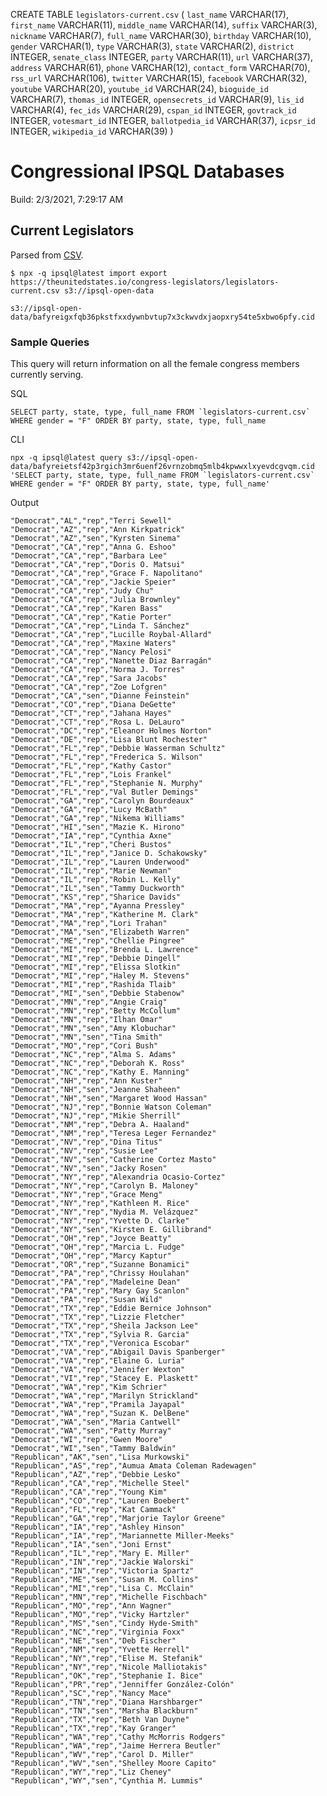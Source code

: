 CREATE TABLE `legislators-current.csv` (
  `last_name` VARCHAR(17),
  `first_name` VARCHAR(11),
  `middle_name` VARCHAR(14),
  `suffix` VARCHAR(3),
  `nickname` VARCHAR(7),
  `full_name` VARCHAR(30),
  `birthday` VARCHAR(10),
  `gender` VARCHAR(1),
  `type` VARCHAR(3),
  `state` VARCHAR(2),
  `district` INTEGER,
  `senate_class` INTEGER,
  `party` VARCHAR(11),
  `url` VARCHAR(37),
  `address` VARCHAR(61),
  `phone` VARCHAR(12),
  `contact_form` VARCHAR(70),
  `rss_url` VARCHAR(106),
  `twitter` VARCHAR(15),
  `facebook` VARCHAR(32),
  `youtube` VARCHAR(20),
  `youtube_id` VARCHAR(24),
  `bioguide_id` VARCHAR(7),
  `thomas_id` INTEGER,
  `opensecrets_id` VARCHAR(9),
  `lis_id` VARCHAR(4),
  `fec_ids` VARCHAR(29),
  `cspan_id` INTEGER,
  `govtrack_id` INTEGER,
  `votesmart_id` INTEGER,
  `ballotpedia_id` VARCHAR(37),
  `icpsr_id` INTEGER,
  `wikipedia_id` VARCHAR(39)
)
# Congressional IPSQL Databases

Build: 2/3/2021, 7:29:17 AM

## Current Legislators

Parsed from [CSV](https://theunitedstates.io/congress-legislators/legislators-current.csv).

```
$ npx -q ipsql@latest import export https://theunitedstates.io/congress-legislators/legislators-current.csv s3://ipsql-open-data
```

```
s3://ipsql-open-data/bafyreigxfqb36pkstfxxdywnbvtup7x3ckwvdxjaopxry54te5xbwo6pfy.cid
```

### Sample Queries

This query will return information on all the female congress members currently serving.

SQL

```
SELECT party, state, type, full_name FROM `legislators-current.csv` WHERE gender = "F" ORDER BY party, state, type, full_name
```

CLI
```
npx -q ipsql@latest query s3://ipsql-open-data/bafyreietsf42p3rgich3mr6uenf26vrnzobmq5mlb4kpwwxlxyevdcgvqm.cid 'SELECT party, state, type, full_name FROM `legislators-current.csv` WHERE gender = "F" ORDER BY party, state, type, full_name'
```

Output
```
"Democrat","AL","rep","Terri Sewell"
"Democrat","AZ","rep","Ann Kirkpatrick"
"Democrat","AZ","sen","Kyrsten Sinema"
"Democrat","CA","rep","Anna G. Eshoo"
"Democrat","CA","rep","Barbara Lee"
"Democrat","CA","rep","Doris O. Matsui"
"Democrat","CA","rep","Grace F. Napolitano"
"Democrat","CA","rep","Jackie Speier"
"Democrat","CA","rep","Judy Chu"
"Democrat","CA","rep","Julia Brownley"
"Democrat","CA","rep","Karen Bass"
"Democrat","CA","rep","Katie Porter"
"Democrat","CA","rep","Linda T. Sánchez"
"Democrat","CA","rep","Lucille Roybal-Allard"
"Democrat","CA","rep","Maxine Waters"
"Democrat","CA","rep","Nancy Pelosi"
"Democrat","CA","rep","Nanette Diaz Barragán"
"Democrat","CA","rep","Norma J. Torres"
"Democrat","CA","rep","Sara Jacobs"
"Democrat","CA","rep","Zoe Lofgren"
"Democrat","CA","sen","Dianne Feinstein"
"Democrat","CO","rep","Diana DeGette"
"Democrat","CT","rep","Jahana Hayes"
"Democrat","CT","rep","Rosa L. DeLauro"
"Democrat","DC","rep","Eleanor Holmes Norton"
"Democrat","DE","rep","Lisa Blunt Rochester"
"Democrat","FL","rep","Debbie Wasserman Schultz"
"Democrat","FL","rep","Frederica S. Wilson"
"Democrat","FL","rep","Kathy Castor"
"Democrat","FL","rep","Lois Frankel"
"Democrat","FL","rep","Stephanie N. Murphy"
"Democrat","FL","rep","Val Butler Demings"
"Democrat","GA","rep","Carolyn Bourdeaux"
"Democrat","GA","rep","Lucy McBath"
"Democrat","GA","rep","Nikema Williams"
"Democrat","HI","sen","Mazie K. Hirono"
"Democrat","IA","rep","Cynthia Axne"
"Democrat","IL","rep","Cheri Bustos"
"Democrat","IL","rep","Janice D. Schakowsky"
"Democrat","IL","rep","Lauren Underwood"
"Democrat","IL","rep","Marie Newman"
"Democrat","IL","rep","Robin L. Kelly"
"Democrat","IL","sen","Tammy Duckworth"
"Democrat","KS","rep","Sharice Davids"
"Democrat","MA","rep","Ayanna Pressley"
"Democrat","MA","rep","Katherine M. Clark"
"Democrat","MA","rep","Lori Trahan"
"Democrat","MA","sen","Elizabeth Warren"
"Democrat","ME","rep","Chellie Pingree"
"Democrat","MI","rep","Brenda L. Lawrence"
"Democrat","MI","rep","Debbie Dingell"
"Democrat","MI","rep","Elissa Slotkin"
"Democrat","MI","rep","Haley M. Stevens"
"Democrat","MI","rep","Rashida Tlaib"
"Democrat","MI","sen","Debbie Stabenow"
"Democrat","MN","rep","Angie Craig"
"Democrat","MN","rep","Betty McCollum"
"Democrat","MN","rep","Ilhan Omar"
"Democrat","MN","sen","Amy Klobuchar"
"Democrat","MN","sen","Tina Smith"
"Democrat","MO","rep","Cori Bush"
"Democrat","NC","rep","Alma S. Adams"
"Democrat","NC","rep","Deborah K. Ross"
"Democrat","NC","rep","Kathy E. Manning"
"Democrat","NH","rep","Ann Kuster"
"Democrat","NH","sen","Jeanne Shaheen"
"Democrat","NH","sen","Margaret Wood Hassan"
"Democrat","NJ","rep","Bonnie Watson Coleman"
"Democrat","NJ","rep","Mikie Sherrill"
"Democrat","NM","rep","Debra A. Haaland"
"Democrat","NM","rep","Teresa Leger Fernandez"
"Democrat","NV","rep","Dina Titus"
"Democrat","NV","rep","Susie Lee"
"Democrat","NV","sen","Catherine Cortez Masto"
"Democrat","NV","sen","Jacky Rosen"
"Democrat","NY","rep","Alexandria Ocasio-Cortez"
"Democrat","NY","rep","Carolyn B. Maloney"
"Democrat","NY","rep","Grace Meng"
"Democrat","NY","rep","Kathleen M. Rice"
"Democrat","NY","rep","Nydia M. Velázquez"
"Democrat","NY","rep","Yvette D. Clarke"
"Democrat","NY","sen","Kirsten E. Gillibrand"
"Democrat","OH","rep","Joyce Beatty"
"Democrat","OH","rep","Marcia L. Fudge"
"Democrat","OH","rep","Marcy Kaptur"
"Democrat","OR","rep","Suzanne Bonamici"
"Democrat","PA","rep","Chrissy Houlahan"
"Democrat","PA","rep","Madeleine Dean"
"Democrat","PA","rep","Mary Gay Scanlon"
"Democrat","PA","rep","Susan Wild"
"Democrat","TX","rep","Eddie Bernice Johnson"
"Democrat","TX","rep","Lizzie Fletcher"
"Democrat","TX","rep","Sheila Jackson Lee"
"Democrat","TX","rep","Sylvia R. Garcia"
"Democrat","TX","rep","Veronica Escobar"
"Democrat","VA","rep","Abigail Davis Spanberger"
"Democrat","VA","rep","Elaine G. Luria"
"Democrat","VA","rep","Jennifer Wexton"
"Democrat","VI","rep","Stacey E. Plaskett"
"Democrat","WA","rep","Kim Schrier"
"Democrat","WA","rep","Marilyn Strickland"
"Democrat","WA","rep","Pramila Jayapal"
"Democrat","WA","rep","Suzan K. DelBene"
"Democrat","WA","sen","Maria Cantwell"
"Democrat","WA","sen","Patty Murray"
"Democrat","WI","rep","Gwen Moore"
"Democrat","WI","sen","Tammy Baldwin"
"Republican","AK","sen","Lisa Murkowski"
"Republican","AS","rep","Aumua Amata Coleman Radewagen"
"Republican","AZ","rep","Debbie Lesko"
"Republican","CA","rep","Michelle Steel"
"Republican","CA","rep","Young Kim"
"Republican","CO","rep","Lauren Boebert"
"Republican","FL","rep","Kat Cammack"
"Republican","GA","rep","Marjorie Taylor Greene"
"Republican","IA","rep","Ashley Hinson"
"Republican","IA","rep","Mariannette Miller-Meeks"
"Republican","IA","sen","Joni Ernst"
"Republican","IL","rep","Mary E. Miller"
"Republican","IN","rep","Jackie Walorski"
"Republican","IN","rep","Victoria Spartz"
"Republican","ME","sen","Susan M. Collins"
"Republican","MI","rep","Lisa C. McClain"
"Republican","MN","rep","Michelle Fischbach"
"Republican","MO","rep","Ann Wagner"
"Republican","MO","rep","Vicky Hartzler"
"Republican","MS","sen","Cindy Hyde-Smith"
"Republican","NC","rep","Virginia Foxx"
"Republican","NE","sen","Deb Fischer"
"Republican","NM","rep","Yvette Herrell"
"Republican","NY","rep","Elise M. Stefanik"
"Republican","NY","rep","Nicole Malliotakis"
"Republican","OK","rep","Stephanie I. Bice"
"Republican","PR","rep","Jenniffer González-Colón"
"Republican","SC","rep","Nancy Mace"
"Republican","TN","rep","Diana Harshbarger"
"Republican","TN","sen","Marsha Blackburn"
"Republican","TX","rep","Beth Van Duyne"
"Republican","TX","rep","Kay Granger"
"Republican","WA","rep","Cathy McMorris Rodgers"
"Republican","WA","rep","Jaime Herrera Beutler"
"Republican","WV","rep","Carol D. Miller"
"Republican","WV","sen","Shelley Moore Capito"
"Republican","WY","rep","Liz Cheney"
"Republican","WY","sen","Cynthia M. Lummis"

```

